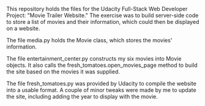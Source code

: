 This repository holds the files for the Udacity Full-Stack Web Developer Project: "Movie Trailer Website." The exercise was to build server-side code to store a list of movies and their information, which could then be displayed on a website.

The file media.py holds the Movie class, which stores the movies' information.

The file entertainment_center.py constructs my six movies into Movie objects. It also calls the fresh_tomatoes.open_movies_page method to build the site based on the movies it was supplied.

The file fresh_tomatoes.py was provided by Udacity to compile the website into a usable format. A couple of minor tweaks were made by me to update the site, including adding the year to display with the movie.